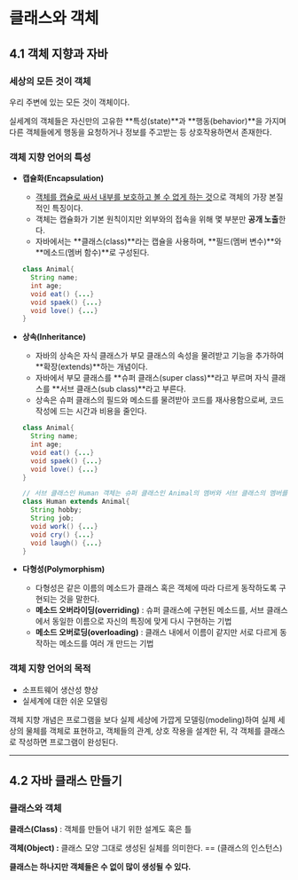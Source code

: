 # 클래스와 객체

## 4.1 객체 지향과 자바

### 세상의 모든 것이 객체

우리 주변에 있는 모든 것이 객체이다. 

실세계의 객체들은 자신만의 고유한 **특성(state)**과 **행동(behavior)**을 가지며 다른 객체들에게 행동을 요청하거나 정보를 주고받는 등 상호작용하면서 존재한다.

### 객체 지향 언어의 특성

- **캡슐화(Encapsulation)**

   - <u>객체를 캡슐로 싸서 내부를 보호하고 볼 수 없게 하는 것</u>으로 객체의 가장 본질적인 특징이다.
   - 객체는 캡슐화가 기본 원칙이지만 외부와의 접속을 위해 몇 부분만 **공개 노출**한다.
   - 자바에서는 **클래스(class)**라는 캡슐을 사용하며, **필드(멤버 변수)**와 **메소드(멤버 함수)**로 구성된다.

   ```java
   class Animal{
     String name;
     int age;
     void eat() {...}
     void spaek() {...}
     void love() {...}
   }
   ```

- **상속(Inheritance)**

   - 자바의 상속은 자식 클래스가 부모 클래스의 속성을 물려받고 기능을 추가하여 **확장(extends)**하는 개념이다.
   - 자바에서 부모 클래스를 **슈퍼 클래스(super class)**라고 부르며 자식 클래스를 **서브 클래스(sub class)**라고 부른다.
   - 상속은 슈퍼 클래스의 필드와 메소드를 물려받아 코드를 재사용함으로써, 코드 작성에 드는 시간과 비용을 줄인다.

   ```java
   class Animal{
     String name;
     int age;
     void eat() {...}
     void spaek() {...}
     void love() {...}
   }
   
   // 서브 클래스인 Human 객체는 슈퍼 클래스인 Animal의 멤버와 서브 클래스의 멤버를 모두 가짐
   class Human extends Animal{
     String hobby;
     String job;
     void work() {...}
     void cry() {...}
     void laugh() {...}
   }
   ```

- **다형성(Polymorphism)**

   - 다형성은 같은 이름의 메소드가 클래스 혹은 객체에 따라 다르게 동작하도록 구현되는 것을 말한다.
   - **메소드 오버라이딩(overriding)** : 슈퍼 클래스에 구현된 메소드를, 서브 클래스에서 동일한 이름으로 자신의 특징에 맞게 다시 구현하는 기법
   - **메소드 오버로딩(overloading)** : 클래스 내에서 이름이 같지만 서로 다르게 동작하는 메소드를 여러 개 만드는 기법

### 객체 지향 언어의 목적

- 소프트웨어 생산성 향상
- 실세계에 대한 쉬운 모델링

객체 지향 개념은 프로그램을 보다 실제 세상에 가깝게 모델링(modeling)하여 실제 세상의 물체를 객체로 표현하고, 객체들의 관계, 상호 작용을 설계한 뒤, 각 객체를 클래스로 작성하면 프로그램이 완성된다.

---

## 4.2 자바 클래스 만들기

### 클래스와 객체

**클래스(Class)** : 객체를 만들어 내기 위한 설계도 혹은 틀

**객체(Object) :** 클래스 모양 그대로 생성된 실체를 의미한다. == (클래스의 인스턴스)

**클래스는 하나지만 객체들은 수 없이 많이 생성될 수 있다.**

### 

























